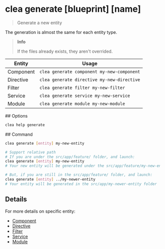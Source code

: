 # clea generate [blueprint] [name]

> Generate a new entity

The generation is almost the same for each entity type.

> **Info**
>
> If the files already exists, they aren't overrided.

Entity                  | Usage
---                     | ---
Component               | `clea generate component my-new-component`
Directive               | `clea generate directive my-new-directive`
Filter                  | `clea generate filter my-new-filter`
Service                 | `clea generate service my-new-service`
Module                  | `clea generate module my-new-module`

## Options

```bash
clea help generate
```

## Command

```bash
clea generate [entity] my-new-entity

# Support relative path
# If you are under the src/app/feature/ folder, and launch:
clea generate [entity] my-new-entity
# Your new entity will be generated under the src/app/feature/my-new-entity folder

# But, if you are still in the src/app/feature/ folder, and launch:
clea generate [entity] ../my-newer-entity
# Your entity will be generated in the src/app/my-newer-entity folder
```

## Details

For more details on specific entity:

* [Component](generate/component.md)
* [Directive](generate/directive.md)
* [Filter](generate/filter.md)
* [Service](generate/service.md)
* [Module](generate/module.md)

